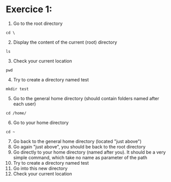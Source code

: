 # Exercice 1:

1) Go to the root directory

```
cd \
```
2) Display the content of the current (root) directory

```
ls
```

3) Check your current location

```
pwd
```

4) Try to create a directory named test

```
mkdir test
```


5) Go to the general home directory (should contain folders named after each user)

```
cd /home/
```

6) Go to your home directory

```
cd ~
```
7) Go back to the general home directory (located "just above")
8) Go again "just above", you should be back to the root directory
9) Go directly to your home directory (named after you). It should be a very simple command, which take no name as parameter of the path
10) Try to create a directory named test
11) Go into this new directory
12) Check your current location
